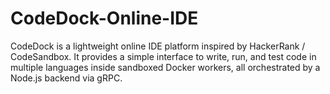# CodeDock-Online-IDE
CodeDock is a lightweight online IDE platform inspired by HackerRank / CodeSandbox. It provides a simple interface to write, run, and test code in multiple languages inside sandboxed Docker workers, all orchestrated by a Node.js backend via gRPC.
